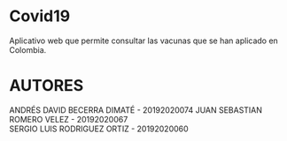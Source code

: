 # Covid19
Aplicativo web que permite consultar las vacunas que se han aplicado en Colombia.

# AUTORES

ANDRÉS DAVID BECERRA DIMATÉ - 20192020074
JUAN SEBASTIAN ROMERO VELEZ - 20192020067  
SERGIO LUIS RODRIGUEZ ORTIZ - 20192020060

